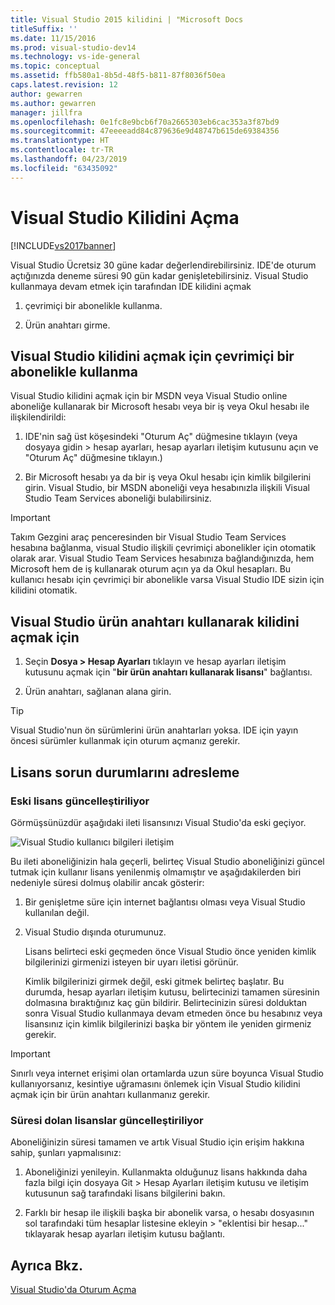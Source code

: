 ```yaml
---
title: Visual Studio 2015 kilidini | "Microsoft Docs
titleSuffix: ''
ms.date: 11/15/2016
ms.prod: visual-studio-dev14
ms.technology: vs-ide-general
ms.topic: conceptual
ms.assetid: ffb580a1-8b5d-48f5-b811-87f8036f50ea
caps.latest.revision: 12
author: gewarren
ms.author: gewarren
manager: jillfra
ms.openlocfilehash: 0e1fc8e9bcb6f70a2665303eb6cac353a3f87bd9
ms.sourcegitcommit: 47eeeeadd84c879636e9d48747b615de69384356
ms.translationtype: HT
ms.contentlocale: tr-TR
ms.lasthandoff: 04/23/2019
ms.locfileid: "63435092"
---
```

# <a name="how-to-unlock-visual-studio"></a>Visual Studio Kilidini Açma
[!INCLUDE[vs2017banner](../includes/vs2017banner.md)]

Visual Studio Ücretsiz 30 güne kadar değerlendirebilirsiniz. IDE'de oturum açtığınızda deneme süresi 90 gün kadar genişletebilirsiniz. Visual Studio kullanmaya devam etmek için tarafından IDE kilidini açmak

1. çevrimiçi bir abonelikle kullanma.

2. Ürün anahtarı girme.

## <a name="to-unlock-visual-studio-using-an-online-subscription"></a>Visual Studio kilidini açmak için çevrimiçi bir abonelikle kullanma
 Visual Studio kilidini açmak için bir MSDN veya Visual Studio online aboneliğe kullanarak bir Microsoft hesabı veya bir iş veya Okul hesabı ile ilişkilendirildi:

1. IDE'nin sağ üst köşesindeki "Oturum Aç" düğmesine tıklayın (veya dosyaya gidin > hesap ayarları, hesap ayarları iletişim kutusunu açın ve "Oturum Aç" düğmesine tıklayın.)

2. Bir Microsoft hesabı ya da bir iş veya Okul hesabı için kimlik bilgilerini girin. Visual Studio, bir MSDN aboneliği veya hesabınızla ilişkili Visual Studio Team Services aboneliği bulabilirsiniz.

> [!IMPORTANT]
> Takım Gezgini araç penceresinden bir Visual Studio Team Services hesabına bağlanma, visual Studio ilişkili çevrimiçi abonelikler için otomatik olarak arar. Visual Studio Team Services hesabınıza bağlandığınızda, hem Microsoft hem de iş kullanarak oturum açın ya da Okul hesapları. Bu kullanıcı hesabı için çevrimiçi bir abonelikle varsa Visual Studio IDE sizin için kilidini otomatik.

## <a name="to-unlock-visual-studio-with-a-product-key"></a>Visual Studio ürün anahtarı kullanarak kilidini açmak için

1. Seçin **Dosya > Hesap Ayarları** tıklayın ve hesap ayarları iletişim kutusunu açmak için "**bir ürün anahtarı kullanarak lisansı**" bağlantısı.

2. Ürün anahtarı, sağlanan alana girin.

> [!TIP]
> Visual Studio'nun ön sürümlerini ürün anahtarları yoksa. IDE için yayın öncesi sürümler kullanmak için oturum açmanız gerekir.

## <a name="addressing-license-problem-states"></a>Lisans sorun durumlarını adresleme

### <a name="updating-stale-licenses"></a>Eski lisans güncelleştiriliyor
 Görmüşsünüzdür aşağıdaki ileti lisansınızı Visual Studio'da eski geçiyor.

 ![Visual Studio kullanıcı bilgileri iletişim](../ide/media/vs2013-userinfo.png "VS2013_UserInfo")

 Bu ileti aboneliğinizin hala geçerli, belirteç Visual Studio aboneliğinizi güncel tutmak için kullanır lisans yenilenmiş olmamıştır ve aşağıdakilerden biri nedeniyle süresi dolmuş olabilir ancak gösterir:

1. Bir genişletme süre için internet bağlantısı olması veya Visual Studio kullanılan değil.

2. Visual Studio dışında oturumunuz.

   Lisans belirteci eski geçmeden önce Visual Studio önce yeniden kimlik bilgilerinizi girmenizi isteyen bir uyarı iletisi görünür.

   Kimlik bilgilerinizi girmek değil, eski gitmek belirteç başlatır. Bu durumda, hesap ayarları iletişim kutusu, belirtecinizi tamamen süresinin dolmasına bıraktığınız kaç gün bildirir. Belirtecinizin süresi dolduktan sonra Visual Studio kullanmaya devam etmeden önce bu hesabınız veya lisansınız için kimlik bilgilerinizi başka bir yöntem ile yeniden girmeniz gerekir.

> [!IMPORTANT]
> Sınırlı veya internet erişimi olan ortamlarda uzun süre boyunca Visual Studio kullanıyorsanız, kesintiye uğramasını önlemek için Visual Studio kilidini açmak için bir ürün anahtarı kullanmanız gerekir.

### <a name="updating-expired-licenses"></a>Süresi dolan lisanslar güncelleştiriliyor
 Aboneliğinizin süresi tamamen ve artık Visual Studio için erişim hakkına sahip, şunları yapmalısınız:

1. Aboneliğinizi yenileyin. Kullanmakta olduğunuz lisans hakkında daha fazla bilgi için dosyaya Git > Hesap Ayarları iletişim kutusu ve iletişim kutusunun sağ tarafındaki lisans bilgilerini bakın.

2. Farklı bir hesap ile ilişkili başka bir abonelik varsa, o hesabı dosyasının sol tarafındaki tüm hesaplar listesine ekleyin > "eklentisi bir hesap..." tıklayarak hesap ayarları iletişim kutusu bağlantı.

## <a name="see-also"></a>Ayrıca Bkz.
 [Visual Studio'da Oturum Açma](../ide/signing-in-to-visual-studio.md)
